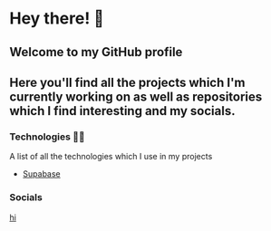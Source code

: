 # Hey there! 👋
## Welcome to my GitHub profile
## Here you'll find all the projects which I'm currently working on as well as repositories which I find interesting and my socials.

### Technologies 👨‍💻
A list of all the technologies which I use in my projects
- [Supabase](https://GitHub.com/supabase)

### Socials 
[hi](hi)